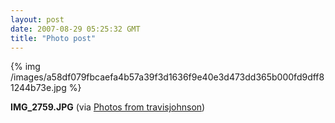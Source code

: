```yaml
---
layout: post
date: 2007-08-29 05:25:32 GMT
title: "Photo post"
---
```

{% img /images/a58df079fbcaefa4b57a39f3d1636f9e40e3d473dd365b000fd9dff81244b73e.jpg %}

<b>IMG_2759.JPG</b> (via <a href="http://www.flickr.com/photos/travisjohnson/1263063999/">Photos from travisjohnson</a>)